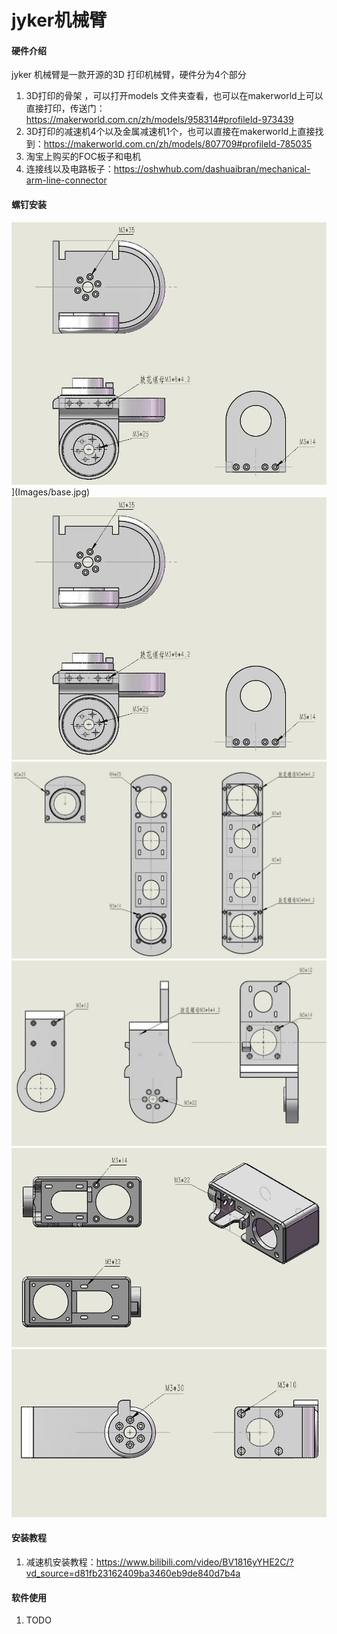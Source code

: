 # jyker机械臂

#### 硬件介绍
jyker 机械臂是一款开源的3D 打印机械臂，硬件分为4个部分
1.  3D打印的骨架 ，可以打开models 文件夹查看，也可以在makerworld上可以直接打印，传送门：https://makerworld.com.cn/zh/models/958314#profileId-973439
2.  3D打印的减速机4个以及金属减速机1个，也可以直接在makerworld上直接找到：https://makerworld.com.cn/zh/models/807709#profileId-785035
3.  淘宝上购买的FOC板子和电机
4.  连接线以及电路板子：https://oshwhub.com/dashuaibran/mechanical-arm-line-connector


#### 螺钉安装
![基座](Images/joint1.jpg)](Images/base.jpg)
![第一轴](Images/joint1.jpg)
![第二轴](Images/joint2.jpg)
![第三轴](Images/joint3.jpg)
![第四轴](Images/joint4.jpg)
![第五轴](Images/joint5.jpg)

#### 安装教程
1.  减速机安装教程：https://www.bilibili.com/video/BV1816yYHE2C/?vd_source=d81fb23162409ba3460eb9de840d7b4a
#### 软件使用
1. TODO